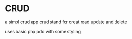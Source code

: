 # CRUD
 a simpl crud app 
 crud stand for creat read update and delete
 
 
 
 uses basic php pdo with some styling  
